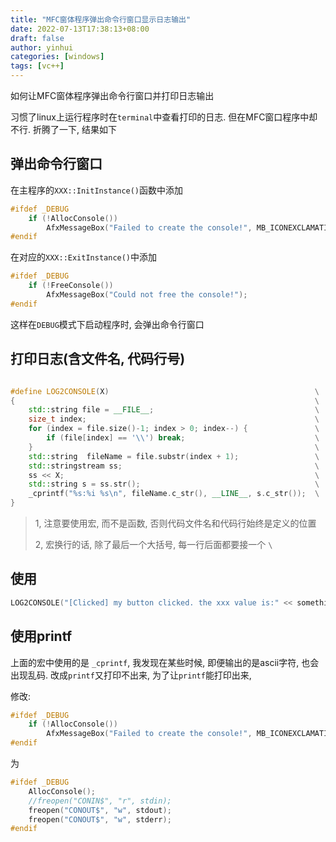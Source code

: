 ```yaml
---
title: "MFC窗体程序弹出命令行窗口显示日志输出"
date: 2022-07-13T17:38:13+08:00
draft: false
author: yinhui
categories: [windows]
tags: [vc++] 
---
```


如何让MFC窗体程序弹出命令行窗口并打印日志输出



<!--more-->



习惯了linux上运行程序时在`terminal`中查看打印的日志. 但在MFC窗口程序中却不行.  折腾了一下, 结果如下



##  弹出命令行窗口

在主程序的`XXX::InitInstance()`函数中添加

```c++
#ifdef _DEBUG
	if (!AllocConsole())
		AfxMessageBox("Failed to create the console!", MB_ICONEXCLAMATION);
#endif
```

在对应的`XXX::ExitInstance()`中添加

```c++
#ifdef _DEBUG
	if (!FreeConsole())
		AfxMessageBox("Could not free the console!");
#endif
```

这样在`DEBUG`模式下启动程序时, 会弹出命令行窗口



## 打印日志(含文件名, 代码行号)

```c++

#define LOG2CONSOLE(X)												\
{																	\
	std::string file = __FILE__;									\
	size_t index;													\
	for (index = file.size()-1; index > 0; index--) {				\
		if (file[index] == '\\') break;								\
	}																\
	std::string  fileName = file.substr(index + 1);					\
	std::stringstream ss;											\
	ss << X;														\
	std::string s = ss.str();										\
	_cprintf("%s:%i %s\n", fileName.c_str(), __LINE__, s.c_str());	\
}
```



>1, 注意要使用宏, 而不是函数, 否则代码文件名和代码行始终是定义的位置
>
>2, 宏换行的话, 除了最后一个大括号, 每一行后面都要接一个  `\`



##  使用

```c++
LOG2CONSOLE("[Clicked] my button clicked. the xxx value is:" << something);
```





## 使用printf

上面的宏中使用的是 `_cprintf`, 我发现在某些时候, 即便输出的是ascii字符, 也会出现乱码. 改成`printf`又打印不出来, 为了让`printf`能打印出来, 

修改:

```c
#ifdef _DEBUG
	if (!AllocConsole())
		AfxMessageBox("Failed to create the console!", MB_ICONEXCLAMATION);
#endif
```

为

```c++
#ifdef _DEBUG
	AllocConsole();
	//freopen("CONIN$", "r", stdin);
	freopen("CONOUT$", "w", stdout);
	freopen("CONOUT$", "w", stderr);
#endif
```




